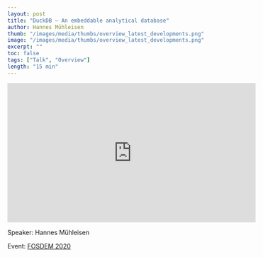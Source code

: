 ```yaml
---
layout: post
title: "DuckDB – An embeddable analytical database"
author: Hannes Mühleisen
thumb: "/images/media/thumbs/overview_latest_developments.png"
image: "/images/media/thumbs/overview_latest_developments.png"
excerpt: ""
toc: false
tags: ["Talk", "Overview"]
length: "15 min"
---
```


<div class="video-container">
<iframe width="560" height="315" src="https://www.youtube-nocookie.com/embed/nPDomZQ8jI4?si=7nUCLymvtVwG51nc" title="YouTube video player" frameborder="0" allow="accelerometer; autoplay; clipboard-write; encrypted-media; gyroscope; picture-in-picture; web-share" referrerpolicy="strict-origin-when-cross-origin" allowfullscreen></iframe>
</div>

Speaker: Hannes Mühleisen

Event: [FOSDEM 2020](https://archive.fosdem.org/2020/)
